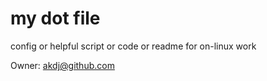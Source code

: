 # my dot file
config or helpful script or code or readme for on-linux work


Owner: akdj@github.com
